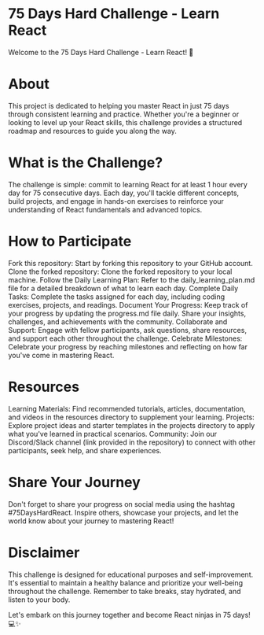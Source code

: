 # 75 Days Hard Challenge - Learn React
Welcome to the 75 Days Hard Challenge - Learn React! 🚀

# About
This project is dedicated to helping you master React in just 75 days through consistent learning and practice. Whether you're a beginner or looking to level up your React skills, this challenge provides a structured roadmap and resources to guide you along the way.

# What is the Challenge?
The challenge is simple: commit to learning React for at least 1 hour every day for 75 consecutive days. Each day, you'll tackle different concepts, build projects, and engage in hands-on exercises to reinforce your understanding of React fundamentals and advanced topics.

# How to Participate
Fork this repository: Start by forking this repository to your GitHub account.
Clone the forked repository: Clone the forked repository to your local machine.
Follow the Daily Learning Plan: Refer to the daily_learning_plan.md file for a detailed breakdown of what to learn each day.
Complete Daily Tasks: Complete the tasks assigned for each day, including coding exercises, projects, and readings.
Document Your Progress: Keep track of your progress by updating the progress.md file daily. Share your insights, challenges, and achievements with the community.
Collaborate and Support: Engage with fellow participants, ask questions, share resources, and support each other throughout the challenge.
Celebrate Milestones: Celebrate your progress by reaching milestones and reflecting on how far you've come in mastering React.
# Resources
Learning Materials: Find recommended tutorials, articles, documentation, and videos in the resources directory to supplement your learning.
Projects: Explore project ideas and starter templates in the projects directory to apply what you've learned in practical scenarios.
Community: Join our Discord/Slack channel (link provided in the repository) to connect with other participants, seek help, and share experiences.
# Share Your Journey
Don't forget to share your progress on social media using the hashtag #75DaysHardReact. Inspire others, showcase your projects, and let the world know about your journey to mastering React!

# Disclaimer
This challenge is designed for educational purposes and self-improvement. It's essential to maintain a healthy balance and prioritize your well-being throughout the challenge. Remember to take breaks, stay hydrated, and listen to your body.

Let's embark on this journey together and become React ninjas in 75 days! 💻✨
